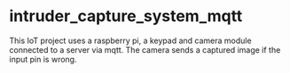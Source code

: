 # intruder_capture_system_mqtt
This IoT project uses a raspberry pi, a keypad and camera module connected to a server via mqtt. The camera sends a captured image if the input pin is wrong.
